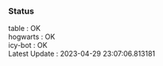 ### Status


table : OK  
hogwarts : OK  
icy-bot : OK  
Latest Update : 2023-04-29 23:07:06.813181
